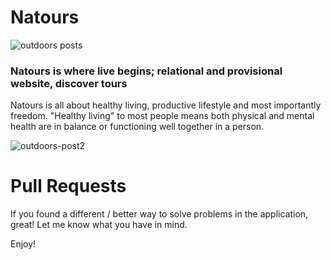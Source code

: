# Natours


![outdoors posts](https://user-images.githubusercontent.com/67347117/89110277-d536f200-d40e-11ea-886c-de1e3e3e9f1a.jpg)




### Natours is where live begins; relational and provisional website, discover tours

Natours is all about healthy living, productive lifestyle and most importantly freedom. "Healthy living" to most people means both physical and mental health are in balance or functioning well together in a person.

![outdoors-post2](https://user-images.githubusercontent.com/67347117/89110336-45457800-d40f-11ea-95ba-aadd70cf96b4.jpg)


# Pull Requests
If you found a different / better way to solve problems in the application, great! Let me know what you have in mind.

Enjoy!
